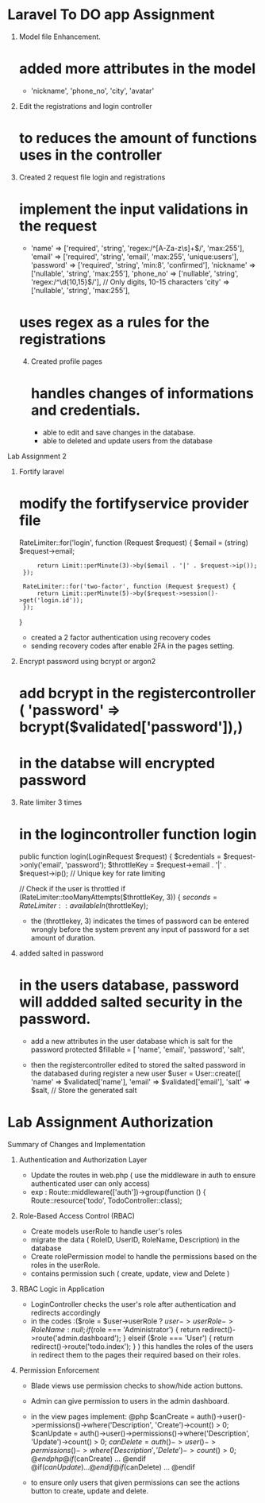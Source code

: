 # Laravel To DO app Assignment 

1. Model file Enhancement.
   # added more attributes in the model
   -   'nickname',
        'phone_no', 
        'city',
        'avatar'

2. Edit the registrations and login controller
   # to reduces the amount of functions uses in the controller


3. Created 2 request file login and registrations
   # implement the input validations in the request
   - 'name' => ['required', 'string', 'regex:/^[A-Za-z\s]+$/', 'max:255'],
            'email' => ['required', 'string', 'email', 'max:255', 'unique:users'],
            'password' => ['required', 'string', 'min:8', 'confirmed'],
            'nickname' => ['nullable', 'string', 'max:255'],
            'phone_no' => ['nullable', 'string', 'regex:/^\d{10,15}$/'], // Only digits, 10-15 characters
            'city' => ['nullable', 'string', 'max:255'],
   # uses regex as a rules for the registrations


   4. Created profile pages
      # handles changes of informations and credentials.
      - able to edit and save changes in the database.
      - able to deleted and update users from the database


Lab Assignment 2

1. Fortify laravel
   # modify the fortifyservice provider file
    RateLimiter::for('login', function (Request $request) {
            $email = (string) $request->email;
    
            return Limit::perMinute(3)->by($email . '|' . $request->ip());
        });

        RateLimiter::for('two-factor', function (Request $request) {
            return Limit::perMinute(5)->by($request->session()->get('login.id'));
        });
    }
   - created a 2 factor authentication using recovery codes
   - sending recovery codes after enable 2FA in the pages setting.
  
2. Encrypt password using bcrypt or argon2
   # add bcrypt in the registercontroller (  'password' => bcrypt($validated['password']),)
   # in the databse will encrypted password

3. Rate limiter 3 times
   # in the logincontroller function login
   public function login(LoginRequest $request)
{
    $credentials = $request->only('email', 'password');
    $throttleKey = $request->email . '|' . $request->ip(); // Unique key for rate limiting

    // Check if the user is throttled
    if (RateLimiter::tooManyAttempts($throttleKey, 3)) {
        $seconds = RateLimiter::availableIn($throttleKey);

   - the (throttlekey, 3) indicates the times of password can be entered wrongly before the system prevent any input of password for a set amount of duration.
  
4. added salted in password

    # in the users database, password will addded salted security in the password.

   - add a new attributes in the user database which is salt for the password
  protected $fillable = [
        'name',
        'email',
        'password',
        'salt',
     
   - then the registercontroller edited to stored the salted password in the databased during register a new user
     $user = User::create([
            'name' => $validated['name'],
            'email' => $validated['email'],
            'salt' => $salt, // Store the generated salt



# Lab Assignment Authorization

Summary of Changes and Implementation
1. Authentication and Authorization Layer
   - Update the routes in web.php ( use the middleware in auth to ensure authenticated user can only access)
   - exp : Route::middleware(['auth'])->group(function () {
    Route::resource('todo', TodoController::class);


2. Role-Based Access Control (RBAC)
   - Create models userRole to handle user's roles
   - migrate the data ( RoleID, UserID, RoleName, Description) in the database
   - Create rolePermission model to handle the permissions based on the roles in the userRole.
   - contains permission such ( create, update, view and Delete )


5. RBAC Logic in Application
   - LoginController checks the user's role after authentication and redirects accordingly
   - in the codes :($role = $user->userRole ? $user->userRole->RoleName : null;
if ($role === 'Administrator') {
    return redirect()->route('admin.dashboard');
} elseif ($role === 'User') {
    return redirect()->route('todo.index');
} ) this handles the roles of the users in redirect them to the pages their required based on their roles.

7. Permission Enforcement
    - Blade views use permission checks to show/hide action buttons.
    - Admin can give permission to users in the admin dashboard.
    - in the view pages implement:
      @php
    $canCreate = auth()->user()->permissions()->where('Description', 'Create')->count() > 0;
    $canUpdate = auth()->user()->permissions()->where('Description', 'Update')->count() > 0;
    $canDelete = auth()->user()->permissions()->where('Description', 'Delete')->count() > 0;
@endphp
@if($canCreate) ... @endif
@if($canUpdate) ... @endif
@if($canDelete) ... @endif

    - to ensure only users that given permissions can see the actions button to create, update and delete.
      
